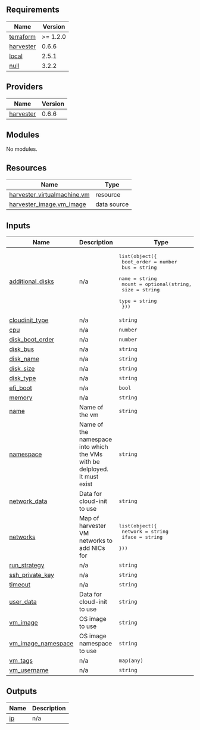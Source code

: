 <!-- BEGIN_TF_DOCS -->
## Requirements

| Name | Version |
|------|---------|
| <a name="requirement_terraform"></a> [terraform](#requirement\_terraform) | >= 1.2.0 |
| <a name="requirement_harvester"></a> [harvester](#requirement\_harvester) | 0.6.6 |
| <a name="requirement_local"></a> [local](#requirement\_local) | 2.5.1 |
| <a name="requirement_null"></a> [null](#requirement\_null) | 3.2.2 |

## Providers

| Name | Version |
|------|---------|
| <a name="provider_harvester"></a> [harvester](#provider\_harvester) | 0.6.6 |

## Modules

No modules.

## Resources

| Name | Type |
|------|------|
| [harvester_virtualmachine.vm](https://registry.terraform.io/providers/harvester/harvester/0.6.6/docs/resources/virtualmachine) | resource |
| [harvester_image.vm_image](https://registry.terraform.io/providers/harvester/harvester/0.6.6/docs/data-sources/image) | data source |

## Inputs

| Name | Description | Type | Default | Required |
|------|-------------|------|---------|:--------:|
| <a name="input_additional_disks"></a> [additional\_disks](#input\_additional\_disks) | n/a | <pre>list(object({<br/>    boot_order = number<br/>    bus        = string<br/>    name       = string<br/>    mount      = optional(string, "")<br/>    size       = string<br/>    type       = string<br/>  }))</pre> | `[]` | no |
| <a name="input_cloudinit_type"></a> [cloudinit\_type](#input\_cloudinit\_type) | n/a | `string` | `"noCloud"` | no |
| <a name="input_cpu"></a> [cpu](#input\_cpu) | n/a | `number` | `2` | no |
| <a name="input_disk_boot_order"></a> [disk\_boot\_order](#input\_disk\_boot\_order) | n/a | `number` | `1` | no |
| <a name="input_disk_bus"></a> [disk\_bus](#input\_disk\_bus) | n/a | `string` | `"virtio"` | no |
| <a name="input_disk_name"></a> [disk\_name](#input\_disk\_name) | n/a | `string` | `"rootdisk"` | no |
| <a name="input_disk_size"></a> [disk\_size](#input\_disk\_size) | n/a | `string` | `"30Gi"` | no |
| <a name="input_disk_type"></a> [disk\_type](#input\_disk\_type) | n/a | `string` | `"disk"` | no |
| <a name="input_efi_boot"></a> [efi\_boot](#input\_efi\_boot) | n/a | `bool` | `false` | no |
| <a name="input_memory"></a> [memory](#input\_memory) | n/a | `string` | `"16Gi"` | no |
| <a name="input_name"></a> [name](#input\_name) | Name of the vm | `string` | n/a | yes |
| <a name="input_namespace"></a> [namespace](#input\_namespace) | Name of the namespace into which the VMs with be delployed. It must exist | `string` | n/a | yes |
| <a name="input_network_data"></a> [network\_data](#input\_network\_data) | Data for cloud-init to use | `string` | `""` | no |
| <a name="input_networks"></a> [networks](#input\_networks) | Map of harvester VM networks to add NICs for | <pre>list(object({<br/>    network = string<br/>    iface   = string<br/>  }))</pre> | n/a | yes |
| <a name="input_run_strategy"></a> [run\_strategy](#input\_run\_strategy) | n/a | `string` | `"RerunOnFailure"` | no |
| <a name="input_ssh_private_key"></a> [ssh\_private\_key](#input\_ssh\_private\_key) | n/a | `string` | n/a | yes |
| <a name="input_timeout"></a> [timeout](#input\_timeout) | n/a | `string` | `"10m"` | no |
| <a name="input_user_data"></a> [user\_data](#input\_user\_data) | Data for cloud-init to use | `string` | n/a | yes |
| <a name="input_vm_image"></a> [vm\_image](#input\_vm\_image) | OS image to use | `string` | n/a | yes |
| <a name="input_vm_image_namespace"></a> [vm\_image\_namespace](#input\_vm\_image\_namespace) | OS image namespace to use | `string` | n/a | yes |
| <a name="input_vm_tags"></a> [vm\_tags](#input\_vm\_tags) | n/a | `map(any)` | `{}` | no |
| <a name="input_vm_username"></a> [vm\_username](#input\_vm\_username) | n/a | `string` | n/a | yes |

## Outputs

| Name | Description |
|------|-------------|
| <a name="output_ip"></a> [ip](#output\_ip) | n/a |
<!-- END_TF_DOCS -->
